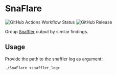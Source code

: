 # SnaFlare
![GitHub Actions Workflow Status](https://img.shields.io/github/actions/workflow/status/fabianbinna/snaflare/build.yml) ![GitHub Release](https://img.shields.io/github/v/release/fabianbinna/snaflare)

Group [Snaffler](https://github.com/SnaffCon/Snaffler) output by similar findings.

## Usage

Provide the path to the snaffler log as argument:
```
./SnaFlare <snaffler_log>
```
